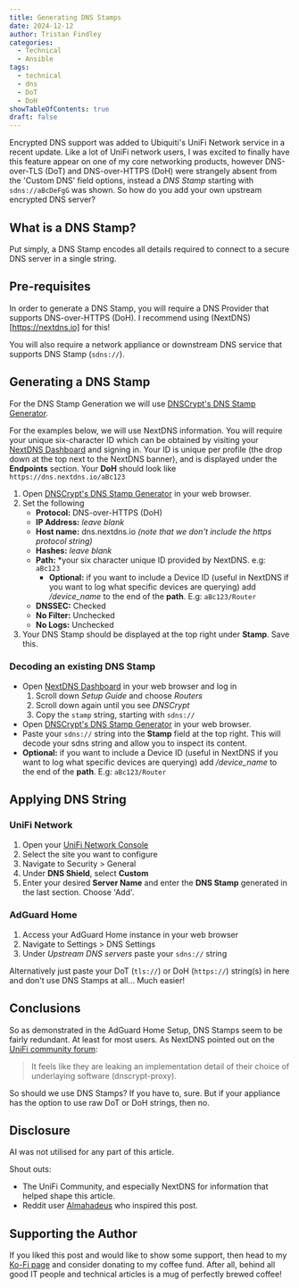 ```yaml
---
title: Generating DNS Stamps
date: 2024-12-12
author: Tristan Findley
categories:
  - Technical
  - Ansible
tags:
  - technical
  - dns
  - DoT
  - DoH
showTableOfContents: true
draft: false
---
```

Encrypted DNS support was added to Ubiquiti's UniFi Network service in a recent update. Like a lot of UniFi network users, I was excited to finally have this feature appear on one of my core networking products, however DNS-over-TLS (DoT) and DNS-over-HTTPS (DoH) were strangely absent from the 'Custom DNS' field options, instead a *DNS Stamp* starting with `sdns://aBcDeFgG` was shown. So how do you add your own upstream encrypted DNS server?

## What is a DNS Stamp?

Put simply, a DNS Stamp encodes all details required to connect to a secure DNS server in a single string.

## Pre-requisites

In order to generate a DNS Stamp, you will require a DNS Provider that supports DNS-over-HTTPS (DoH). I recommend using (NextDNS)[https://nextdns.io] for this!

You will also require a network appliance or downstream DNS service that supports DNS Stamp (`sdns://`).

## Generating a DNS Stamp

For the DNS Stamp Generation we will use [DNSCrypt's DNS Stamp Generator](https://dnscrypt.info/stamps/).

For the examples below, we will use NextDNS information. You will require your unique six-character ID which can be obtained by visiting your [NextDNS Dashboard](https://my.nextdns.io) and signing in. Your ID is unique per profile (the drop down at the top next to the NextDNS banner), and is displayed under the **Endpoints** section. Your **DoH** should look like `https://dns.nextdns.io/aBc123`

1. Open [DNSCrypt's DNS Stamp Generator](https://dnscrypt.info/stamps/) in your web browser.
2. Set the following
    - **Protocol:** DNS-over-HTTPS (DoH)
    - **IP Address:** *leave blank*
    - **Host name:** dns.nextdns.io *(note that we don't include the https protocol string)*
    - **Hashes:** *leave blank*
    - **Path:** *your six character unique ID provided by NextDNS. e.g: `aBc123`
        - **Optional:** if you want to include a Device ID (useful in NextDNS if you want to log what specific devices are querying) add */device_name* to the end of the **path**. E.g: `aBc123/Router`
    - **DNSSEC:** Checked
    - **No Filter:** Unchecked
    - **No Logs:** Unchecked
3. Your DNS Stamp should be displayed at the top right under **Stamp**. Save this.

### Decoding an existing DNS Stamp

- Open [NextDNS Dashboard](https://my.nextdns.io) in your web browser and log in
    1. Scroll down *Setup Guide* and choose *Routers*
    2. Scroll down again until you see *DNSCrypt*
    3. Copy the `stamp` string, starting with `sdns://`
- Open [DNSCrypt's DNS Stamp Generator](https://dnscrypt.info/stamps/) in your web browser.
- Paste your `sdns://` string into the **Stamp** field at the top right. This will decode your sdns string and allow you to inspect its content.
- **Optional:** if you want to include a Device ID (useful in NextDNS if you want to log what specific devices are querying) add */device_name* to the end of the **path**. E.g: `aBc123/Router`

## Applying DNS String

###  UniFi Network

1. Open your [UniFi Network Console](https://unifi.ui.com)
2. Select the site you want to configure
3. Navigate to Security > General
4. Under **DNS Shield**, select **Custom**
5. Enter your desired **Server Name** and enter the **DNS Stamp** generated in the last section. Choose 'Add'.

### AdGuard Home

1. Access your AdGuard Home instance in your web browser
2. Navigate to Settings > DNS Settings
3. Under *Upstream DNS servers* paste your `sdns://` string

Alternatively just paste your DoT (`tls://`) or DoH (`https://`) string(s) in here and don't use DNS Stamps at all... Much easier!

## Conclusions

So as demonstrated in the AdGuard Home Setup, DNS Stamps seem to be fairly redundant. At least for most users. As NextDNS pointed out on the [UniFi community forum](https://help.nextdns.io/t/x2yt5nn?r=x2yt5s1):
 > It feels like they are leaking an implementation detail of their choice of underlaying software (dnscrypt-proxy).

So should  we use DNS Stamps? If you have to, sure. But if your appliance has the option to use raw DoT or DoH strings, then no.

## Disclosure

AI was not utilised for any part of this article.

Shout outs:
- The UniFi Community, and especially NextDNS for information that helped shape this article.
- Reddit user [Almahadeus](https://www.reddit.com/user/Almahadeus/) who inspired this post.

## Supporting the Author

If you liked this post and would like to show some support, then head to my [Ko-Fi page](https://ko-fi.com/tfindley) and consider donating to my coffee fund. After all, behind all good IT people and technical articles is a mug of perfectly brewed coffee!
